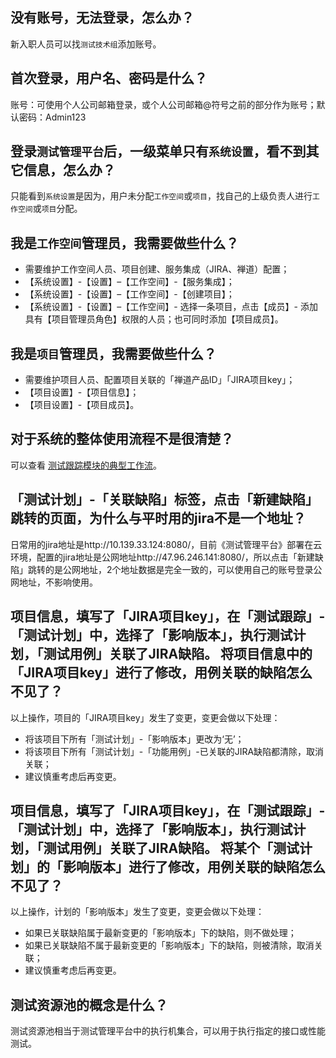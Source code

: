 <!-- ## 忘记了登录密码如何处理？

当普通用户忘记密码时可使用管理员账号在页面上的用户管理页面为其重置密码，当系统管理员忘记密码且没有其他系统管理员账号时，需要通过数据库操作重置密码。

测试管理平台 的用户信息存放在数据库中的 `user` 表中，其中 password 字段为用户密码的 `md5` 值。

```sql
update user set password='3259a9d7f208ef9690025d1432558c5b' where id='admin';
```

连接到数据库后，执行上面的 SQL 语句可以将用户 `admin` 的密码重置为 `metersphere`。
-->

## 没有账号，无法登录，怎么办？

新入职人员可以找`测试技术组`添加账号。

## 首次登录，用户名、密码是什么？

账号：可使用个人公司邮箱登录，或个人公司邮箱@符号之前的部分作为账号；默认密码：Admin123

## 登录`测试管理平台`后，一级菜单只有`系统设置`，看不到其它信息，怎么办？

只能看到`系统设置`是因为，用户未分配`工作空间`或`项目`，找自己的上级负责人进行`工作空间`或`项目`分配。

## 我是`工作空间`管理员，我需要做些什么？

* 需要维护工作空间人员、项目创建、服务集成（JIRA、禅道）配置；
* 【系统设置】-【设置】–【工作空间】-【服务集成】；
* 【系统设置】-【设置】–【工作空间】-【创建项目】；
* 【系统设置】-【设置】–【工作空间】- 选择一条项目，点击【成员】- 添加具有【项目管理员角色】权限的人员；也可同时添加【项目成员】。

## 我是`项目`管理员，我需要做些什么？

* 需要维护项目人员、配置项目关联的「禅道产品ID」「JIRA项目key」；
* 【项目设置】-【项目信息】；
* 【项目设置】-【项目成员】。


## 对于系统的整体使用流程不是很清楚？

 可以查看 [测试跟踪模块的典型工作流](../user_manual/test_track/intro.md#_1)。 


## 「测试计划」-「关联缺陷」标签，点击「新建缺陷」跳转的页面，为什么与平时用的jira不是一个地址？

日常用的jira地址是http://10.139.33.124:8080/，目前《测试管理平台》部署在云环境，配置的jira地址是公网地址http://47.96.246.141:8080/，所以点击「新建缺陷」跳转的是公网地址，2个地址数据是完全一致的，可以使用自己的账号登录公网地址，不影响使用。

## 项目信息，填写了「JIRA项目key」，在「测试跟踪」-「测试计划」中，选择了「影响版本」，执行测试计划，「测试用例」关联了JIRA缺陷。 将项目信息中的「JIRA项目key」进行了修改，用例关联的缺陷怎么不见了？

以上操作，项目的「JIRA项目key」发生了变更，变更会做以下处理：
* 将该项目下所有「测试计划」-「影响版本」更改为‘无’；
* 将该项目下所有「测试计划」-「功能用例」-已关联的JIRA缺陷都清除，取消关联；
* 建议慎重考虑后再变更。

## 项目信息，填写了「JIRA项目key」，在「测试跟踪」-「测试计划」中，选择了「影响版本」，执行测试计划，「测试用例」关联了JIRA缺陷。 将某个「测试计划」的「影响版本」进行了修改，用例关联的缺陷怎么不见了？

以上操作，计划的「影响版本」发生了变更，变更会做以下处理：
* 如果已关联缺陷属于最新变更的「影响版本」下的缺陷，则不做处理；
* 如果已关联缺陷不属于最新变更的「影响版本」下的缺陷，则被清除，取消关联；
* 建议慎重考虑后再变更。

## 测试资源池的概念是什么？

测试资源池相当于测试管理平台中的执行机集合，可以用于执行指定的接口或性能测试。

